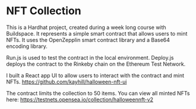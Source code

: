# NFT Collection

This is a Hardhat project, created during a week long course with Buildspace. It represents a simple smart contract that allows users to mint NFTs. It uses the OpenZepplin smart contract library and a Base64 encoding library.

Run.js is used to test the contract in the local environment. Deploy.js deploys the contract to the Rinkeby chain on the Ethereum Test Network. 

I built a React app UI to allow users to interact with the contract and mint NFTs. https://github.com/kayhill/halloween-nft-ui

The contract limits the collection to 50 items. You can view all minted NFTs here: https://testnets.opensea.io/collection/halloweennft-v2

